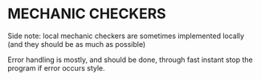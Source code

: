# MECHANIC CHECKERS

Side note:
local mechanic checkers  are sometimes implemented locally 
(and they should be as much as possible)

Error handling is mostly, and should be done, through fast instant
stop the program if error occurs style. 



